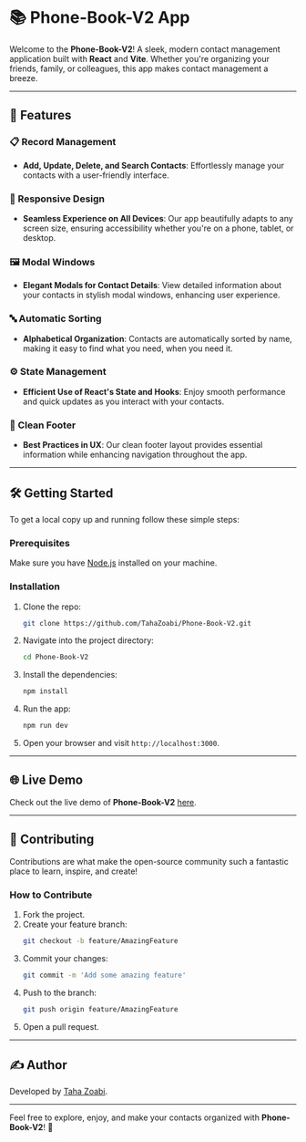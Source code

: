 # 📚 Phone-Book-V2 App

Welcome to the **Phone-Book-V2**! A sleek, modern contact management application built with **React** and **Vite**. Whether you're organizing your friends, family, or colleagues, this app makes contact management a breeze. 

---

## 🚀 Features

### 📋 Record Management
- **Add, Update, Delete, and Search Contacts**: Effortlessly manage your contacts with a user-friendly interface.

### 📱 Responsive Design
- **Seamless Experience on All Devices**: Our app beautifully adapts to any screen size, ensuring accessibility whether you're on a phone, tablet, or desktop.

### 🖼️ Modal Windows
- **Elegant Modals for Contact Details**: View detailed information about your contacts in stylish modal windows, enhancing user experience.

### 🔤 Automatic Sorting
- **Alphabetical Organization**: Contacts are automatically sorted by name, making it easy to find what you need, when you need it.

### ⚙️ State Management
- **Efficient Use of React's State and Hooks**: Enjoy smooth performance and quick updates as you interact with your contacts.

### 📏 Clean Footer
- **Best Practices in UX**: Our clean footer layout provides essential information while enhancing navigation throughout the app.

---

## 🛠️ Getting Started

To get a local copy up and running follow these simple steps:

### Prerequisites
Make sure you have [Node.js](https://nodejs.org/) installed on your machine.

### Installation
1. Clone the repo:
   ```bash
   git clone https://github.com/TahaZoabi/Phone-Book-V2.git
   ```
2. Navigate into the project directory:
   ```bash
   cd Phone-Book-V2
   ```
3. Install the dependencies:
   ```bash
   npm install
   ```
4. Run the app:
   ```bash
   npm run dev
   ```
5. Open your browser and visit `http://localhost:3000`.

---

## 🌐 Live Demo

Check out the live demo of **Phone-Book-V2** [here](https://app.netlify.com/sites/phone-book-v2/overview).

---

## 🤝 Contributing

Contributions are what make the open-source community such a fantastic place to learn, inspire, and create! 

### How to Contribute
1. Fork the project.
2. Create your feature branch:
   ```bash
   git checkout -b feature/AmazingFeature
   ```
3. Commit your changes:
   ```bash
   git commit -m 'Add some amazing feature'
   ```
4. Push to the branch:
   ```bash
   git push origin feature/AmazingFeature
   ```
5. Open a pull request.

---

## ✍️ Author

Developed by [Taha Zoabi](https://github.com/TahaZoabi).

---

Feel free to explore, enjoy, and make your contacts organized with **Phone-Book-V2**! 🚀
